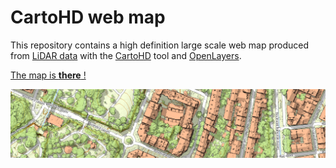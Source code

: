 # CartoHD web map

This repository contains a high definition large scale web map produced from [LiDAR data](https://en.wikipedia.org/wiki/Lidar) with the [CartoHD](https://github.com/jgaffuri/CartoHD) tool and [OpenLayers](https://openlayers.org/).

[The map is **there** !](https://jgaffuri.github.io/CartoHD_webmap/pub/)

[![map with LiDAR data](/docs/example.png)](https://jgaffuri.github.io/CartoHD_webmap/pub/?lon=5.39755&lat=43.30593&z=18.00)

